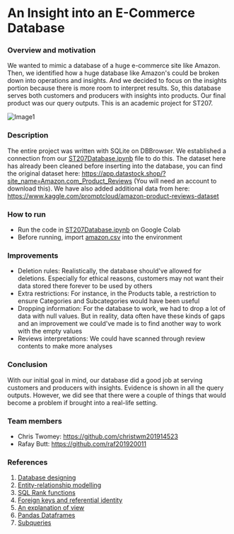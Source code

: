 # An Insight into an E-Commerce Database 
### Overview and motivation
We wanted to mimic a database of a huge e-commerce site like Amazon. Then, we identified how a huge database like Amazon's could be broken down into operations and insights. And we decided to focus on the insights portion because there is more room to interpret results. So, this database serves both customers and producers with insights into products. Our final product was our query outputs. This is an academic project for ST207.

![Image1](https://github.com/RS201918703/ST207-Database-Project/blob/main/figs/DBBrowser%20fig.png)

### Description
The entire project was written with SQLite on DBBrowser. We established a connection from our [ST207Database.ipynb](https://github.com/RS201918703/ST207-Database-Project/blob/main/ST207Database.ipynb) file to do this. The dataset here has already been cleaned before inserting into the database, you can find the original dataset here: https://app.datastock.shop/?site_name=Amazon.com_Product_Reviews (You will need an account to download this). We have also added additional data from here: https://www.kaggle.com/promptcloud/amazon-product-reviews-dataset

### How to run
- Run the code in [ST207Database.ipynb](https://github.com/RS201918703/ST207-Database-Project/blob/main/ST207Database.ipynb) on Google Colab
- Before running, import [amazon.csv](https://github.com/RS201918703/ST207-Database-Project/blob/main/amazon.csv) into the environment

### Improvements
- Deletion rules: Realistically, the database should've allowed for deletions. Especially for ethical reasons, customers may not want their data stored there forever to be used by others
- Extra restrictions: For instance, in the Products table, a restriction to ensure Categories and Subcategories would have been useful
- Dropping information: For the database to work, we had to drop a lot of data with null values. But in reality, data often have these kinds of gaps and an improvement we could've made is to find another way to work with the empty values
- Reviews interpretations: We could have scanned through review contents to make more analyses

### Conclusion
With our initial goal in mind, our database did a good job at serving customers and producers with insights. Evidence is shown in all the query outputs. However, we did see that there were a couple of things that would become a problem if brought into a real-life setting.

### Team members
- Chris Twomey: https://github.com/christwm201914523
- Rafay Butt: https://github.com/raf201920011

### References
1. [Database designing](https://thedigitalskye.com/2020/12/19/8-practical-guidelines-for-designing-databases-that-dont-land-you-in-hot-water/)
2. [Entity-relationship modelling](https://www.guru99.com/er-diagram-tutorial-dbms.html)
3. [SQL Rank functions](https://www.sqlshack.com/overview-of-sql-rank-functions/)
4. [Foreign keys and referential identity](https://www1.udel.edu/evelyn/Sybase-02/triggers3.html)
5. [An explanation of view](https://www.sqlshack.com/sql-view-a-complete-introduction-and-walk-through/)
6. [Pandas Dataframes](https://pandas.pydata.org/docs/reference/api/pandas.read_sql_query.html)
7. [Subqueries](https://mode.com/sql-tutorial/sql-sub-queries/)
